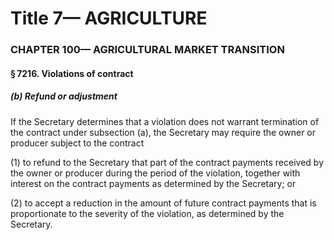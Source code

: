 
# Title 7— AGRICULTURE
### CHAPTER 100— AGRICULTURAL MARKET TRANSITION
#### § 7216. Violations of contract
##### (b) Refund or adjustment

If the Secretary determines that a violation does not warrant termination of the contract under subsection (a), the Secretary may require the owner or producer subject to the contract

(1) to refund to the Secretary that part of the contract payments received by the owner or producer during the period of the violation, together with interest on the contract payments as determined by the Secretary; or

(2) to accept a reduction in the amount of future contract payments that is proportionate to the severity of the violation, as determined by the Secretary.
